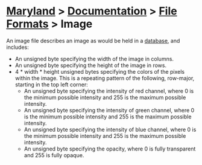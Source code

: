 # [Maryland](../../readme.md) > [Documentation](../readme.md) > [File Formats](./readme.md) > Image

An image file describes an image as would be held in a [database](../architecture/database.md), and includes:

- An unsigned byte specifying the width of the image in columns.
- An unsigned byte specifying the height of the image in rows.
- 4 * width * height unsigned bytes specifying the colors of the pixels within the image.  This is a repeating pattern of the following, row-major, starting in the top left corner:
  - An unsigned byte specifying the intensity of red channel, where 0 is the minimum possible intensity and 255 is the maximum possible intensity.
  - An unsigned byte specifying the intensity of green channel, where 0 is the minimum possible intensity and 255 is the maximum possible intensity.
  - An unsigned byte specifying the intensity of blue channel, where 0 is the minimum possible intensity and 255 is the maximum possible intensity.
  - An unsigned byte specifying the opacity, where 0 is fully transparent and 255 is fully opaque.
